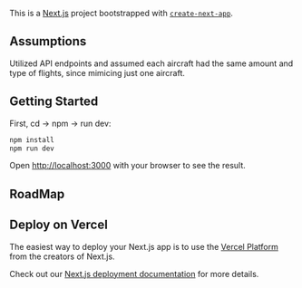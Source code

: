 This is a [Next.js](https://nextjs.org/) project bootstrapped with [`create-next-app`](https://github.com/vercel/next.js/tree/canary/packages/create-next-app).

## Assumptions

Utilized API endpoints and assumed each aircraft had the same amount and type of flights, since mimicing just one aircraft.

## Getting Started

First, cd -> npm -> run dev:

```bash
npm install
npm run dev
```

Open [http://localhost:3000](http://localhost:3000) with your browser to see the result.



## RoadMap


## Deploy on Vercel

The easiest way to deploy your Next.js app is to use the [Vercel Platform](https://vercel.com/new?utm_medium=default-template&filter=next.js&utm_source=create-next-app&utm_campaign=create-next-app-readme) from the creators of Next.js.

Check out our [Next.js deployment documentation](https://nextjs.org/docs/deployment) for more details.
